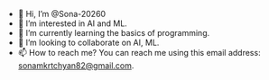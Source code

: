 - 👋 Hi, I’m @Sona-20260
- 👀 I’m interested in AI and ML.
- 🌱 I’m currently learning the basics of programming.
- 💞️ I’m looking to collaborate on AI, ML.
- 📫 How to reach me? You can reach me using this email address: sonamkrtchyan82@gmail.com.

<!---
Sona-20260/Sona-20260 is a ✨ special ✨ repository because its `README.md` (this file) appears on your GitHub profile.
You can click the Preview link to take a look at your changes.
--->
